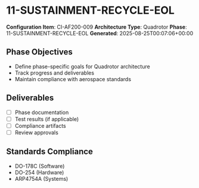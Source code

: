 # 11-SUSTAINMENT-RECYCLE-EOL

**Configuration Item**: CI-AF200-009
**Architecture Type**: Quadrotor
**Phase**: 11-SUSTAINMENT-RECYCLE-EOL
**Generated**: 2025-08-25T00:07:06+00:00

## Phase Objectives
- Define phase-specific goals for Quadrotor architecture
- Track progress and deliverables
- Maintain compliance with aerospace standards

## Deliverables
- [ ] Phase documentation
- [ ] Test results (if applicable)
- [ ] Compliance artifacts
- [ ] Review approvals

## Standards Compliance
- DO-178C (Software)
- DO-254 (Hardware)
- ARP4754A (Systems)

